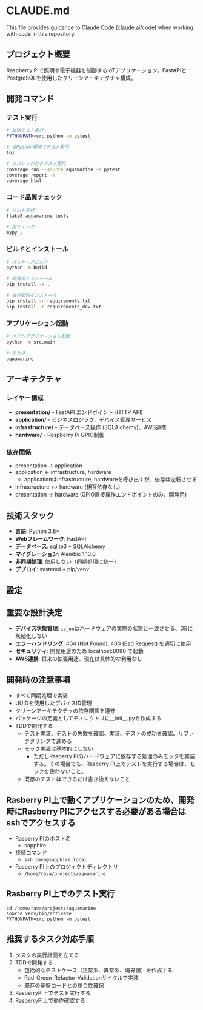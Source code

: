 # CLAUDE.md

This file provides guidance to Claude Code (claude.ai/code) when working with code in this repository.

## プロジェクト概要

Raspberry PIで照明や電子機器を制御するIoTアプリケーション。FastAPIとPostgreSQLを使用したクリーンアーキテクチャ構成。

## 開発コマンド

### テスト実行
```bash
# 単体テスト実行
PYTHONPATH=src python -m pytest

# 全Python環境でテスト実行
tox

# カバレッジ付きテスト実行
coverage run --source aquamarine -m pytest
coverage report -m
coverage html
```

### コード品質チェック
```bash
# リント実行
flake8 aquamarine tests

# 型チェック
mypy .
```

### ビルドとインストール
```bash
# パッケージビルド
python -m build

# 開発用インストール
pip install -e .

# 依存関係インストール
pip install -r requirements.txt
pip install -r requirements_dev.txt
```

<!-- ### データベース
```bash
# マイグレーション実行
alembic upgrade head

# 新しいマイグレーション作成
alembic revision --autogenerate -m "description"
``` -->

### アプリケーション起動
```bash
# メインアプリケーション起動
python -m src.main

# または
aquamarine
```

## アーキテクチャ

### レイヤー構成
- **presentation/** - FastAPI エンドポイント (HTTP API)
- **application/** - ビジネスロジック、デバイス管理サービス
- **infrastructure/** - データベース操作 (SQLAlchemy)、AWS連携
- **hardware/** - Raspberry Pi GPIO制御

### 依存関係
- presentation → application
- application ← infrastructure, hardware
    - applicationはinfrastructure, hardwareを呼び出すが、依存は逆転させる
- infrastructure ↔ hardware (相互依存なし)
- presentation → hardware (GPIO直接操作エンドポイントのみ、開発用)

## 技術スタック

- **言語**: Python 3.8+
- **Webフレームワーク**: FastAPI
- **データベース**: sqlite3 + SQLAlchemy
- **マイグレーション**: Alembic 1.13.0
- **非同期処理**: 使用しない（同期処理に統一）
- **デプロイ**: systemd + pip/venv

## 設定

<!-- ### 環境変数 (.env)
```
DB_HOST=localhost
DB_PORT=5432
DB_USER=postgres
DB_PASSWORD=postgres
DB_NAME=iot_app
``` -->


## 重要な設計決定

- **デバイス状態管理**: `is_on`はハードウェアの実際の状態と一致させる、DBに永続化しない
- **エラーハンドリング**: 404 (Not Found), 400 (Bad Request) を適切に使用
- **セキュリティ**: 開発用途のため localhost:8080 で起動
- **AWS連携**: 将来の拡張用途、現在は具体的な利用なし

## 開発時の注意事項

- すべて同期処理で実装
- UUIDを使用したデバイスID管理
- クリーンアーキテクチャの依存関係を遵守
- パッケージの定義としてディレクトリに__init__.pyを作成する
- TDDで開発する
    - テスト実装、テストの失敗を確認、実装、テストの成功を確認、リファクタリングで進める
    - モック実装は基本的にしない
        - ただしRasberry PIのハードウェアに依存する処理のみモックを実装する。その場合でも、Rasberry PI上でテストを実行する場合は、モックを使わないこと。
    - 既存のテストはできるだけ書き換えないこと


## Rasberry PI上で動くアプリケーションのため、開発時にRasberry PIにアクセスする必要がある場合はsshでアクセスする
- Rasberry PIのホスト名
    - sapphire
- 接続コマンド
    - `ssh rava@sapphire.local`
- Rasberry PI上のプロジェクトディレクトリ
    - `/home/rava/projects/aquamarine`

## Rasberry PI上でのテスト実行
```
cd /home/rava/projects/aquamarine
source venv/bin/activate
PYTHONPATH=src python -m pytest
```

## 推奨するタスク対応手順
1. タスクの実行計画を立てる
2. TDDで開発する
    - 包括的なテストケース（正常系、異常系、境界値）を作成する
    - Red-Green-Refactor-Validationサイクルで実装
    - 既存の基盤コードとの整合性確保
3. RasberryPI上でテスト実行する
4. RasberryPI上で動作確認する
